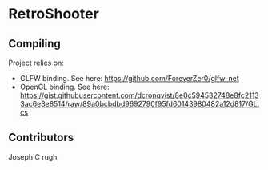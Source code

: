 # RetroShooter

## Compiling
Project relies on:
* GLFW binding. See here: https://github.com/ForeverZer0/glfw-net
* OpenGL binding. See here: https://gist.githubusercontent.com/dcronqvist/8e0c594532748e8fc21133ac6e3e8514/raw/89a0bcbdbd9692790f95fd60143980482a12d817/GL.cs

## Contributors
Joseph C rugh
